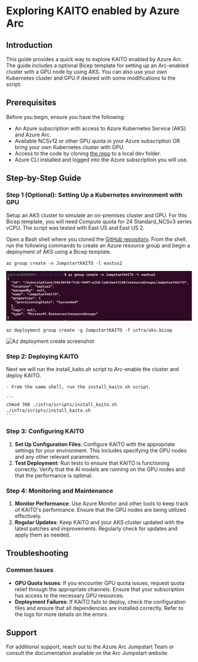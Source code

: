 # Exploring KAITO enabled by Azure Arc

## Introduction

This guide provides a quick way to explore KAITO enabled by Azure Arc. The guide includes a optional Bicep template for setting up an Arc-enabled cluster with a GPU node by using AKS. You can also use your own Kubernetes cluster and GPU if desired with some modifications to the script.

## Prerequisites

Before you begin, ensure you have the following:

* An Azure subscription with access to Azure Kubernetes Service (AKS) and Azure Arc.
* Available NCSv12 or other GPU quota in your Azure subscription OR bring your own Kubernetes cluster with GPU.
* Access to the code by cloning [the repo](https://github.com/dkirby-ms/jsdrop_kaito) to a local dev folder.
* Azure CLI installed and logged into the Azure subscription you will use.

## Step-by-Step Guide

### Step 1 (Optional): Setting Up a Kubernetes environment with GPU

Setup an AKS cluster to simulate an on-premises cluster and GPU. For this Bicep template, you will need Compute quota for 24 Standard_NCSv3 series vCPU. The script was tested with East US and East US 2.

Open a Bash shell where you cloned the [GitHub repository](https://github.com/dkirby-ms/jsdrop_kaito). From the shell, run the following commands to create an Azure resource group and begin a deployment of AKS using a Bicep template.

    az group create -n JumpstartKAITO -l eastus2

![Az Group create screenshot](create_group.png)

    az deployment group create -g JumpstartKAITO -f infra/aks.bicep

![Az deployment create screenshot](create_deployment.jpg)

### Step 2: Deploying KAITO

Next we will run the install_kaito.sh script to Arc-enable the cluster and deploy KAITO.

    - From the same shell, run the install_kaito.sh script.

    ```
    chmod 700 ./infra/scripts/install_kaito.sh
    ./infra/scripts/install_kaito.sh
    ```

### Step 3: Configuring KAITO

1. **Set Up Configuration Files**: Configure KAITO with the appropriate settings for your environment. This includes specifying the GPU nodes and any other relevant parameters.
2. **Test Deployment**: Run tests to ensure that KAITO is functioning correctly. Verify that the AI models are running on the GPU nodes and that the performance is optimal.

### Step 4: Monitoring and Maintenance

1. **Monitor Performance**: Use Azure Monitor and other tools to keep track of KAITO's performance. Ensure that the GPU nodes are being utilized effectively.
2. **Regular Updates**: Keep KAITO and your AKS cluster updated with the latest patches and improvements. Regularly check for updates and apply them as needed.

## Troubleshooting

### Common Issues

* **GPU Quota Issues**: If you encounter GPU quota issues, request quota relief through the appropriate channels. Ensure that your subscription has access to the necessary GPU resources.
* **Deployment Failures**: If KAITO fails to deploy, check the configuration files and ensure that all dependencies are installed correctly. Refer to the logs for more details on the errors.

## Support

For additional support, reach out to the Azure Arc Jumpstart Team or consult the documentation available on the Arc Jumpstart website.

